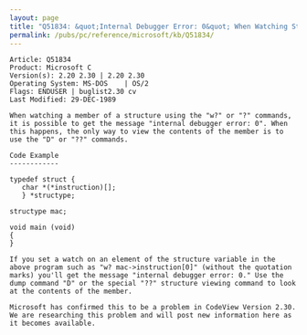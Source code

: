 ```yaml
---
layout: page
title: "Q51834: &quot;Internal Debugger Error: 0&quot; When Watching Structure Members"
permalink: /pubs/pc/reference/microsoft/kb/Q51834/
---
```


	Article: Q51834
	Product: Microsoft C
	Version(s): 2.20 2.30 | 2.20 2.30
	Operating System: MS-DOS    | OS/2
	Flags: ENDUSER | buglist2.30 cv
	Last Modified: 29-DEC-1989
	
	When watching a member of a structure using the "w?" or "?" commands,
	it is possible to get the message "internal debugger error: 0". When
	this happens, the only way to view the contents of the member is to
	use the "D" or "??" commands.
	
	Code Example
	------------
	
	typedef struct {
	   char *(*instruction)[];
	   } *structype;
	
	structype mac;
	
	void main (void)
	{
	}
	
	If you set a watch on an element of the structure variable in the
	above program such as "w? mac->instruction[0]" (without the quotation
	marks) you'll get the message "internal debugger error: 0." Use the
	dump command "D" or the special "??" structure viewing command to look
	at the contents of the member.
	
	Microsoft has confirmed this to be a problem in CodeView Version 2.30.
	We are researching this problem and will post new information here as
	it becomes available.
